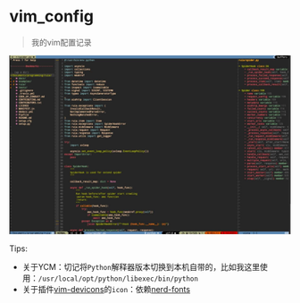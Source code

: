# vim_config

> 我的vim配置记录

![Xtjaxy](https://raw.githubusercontent.com/howie6879/oss/master/images/Xtjaxy.jpg)

Tips:
- 关于YCM：切记将`Python`解释器版本切换到本机自带的，比如我这里使用：`/usr/local/opt/python/libexec/bin/python `
- 关于插件[vim-devicons](https://github.com/ryanoasis/vim-devicons)的`icon`：依赖[nerd-fonts](https://github.com/ryanoasis/nerd-fonts#font-installation)

